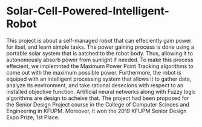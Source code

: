 # Solar-Cell-Powered-Intelligent-Robot

This project is about a self-managed robot that can effeciently gain power for itsel, and learn simple tasks. The power gaining process
is done using a portable solar system that is aatched to the robot body. Thus, allowing it to autonomously absorb power from sunlight if needed. To make this process effecient, we implemnted the Maximum Power Point Tracking algorithms to come out with the maximum possible power. Furthermore, the robot is equiped with an intelligent processing system that allows it to gather data, analyze its environment, and take rational desecions with respect to an installed objective function. Artificial neural networks along with Fuzzy logic algorithms are design to acheive that. The project had been proposed for the Senior Design Project course in the College of Computer Scinces and Engineering in KFUPM. Moreover, it won the 2019 KFUPM Senior Design Expo Prize, 1st Place. 

